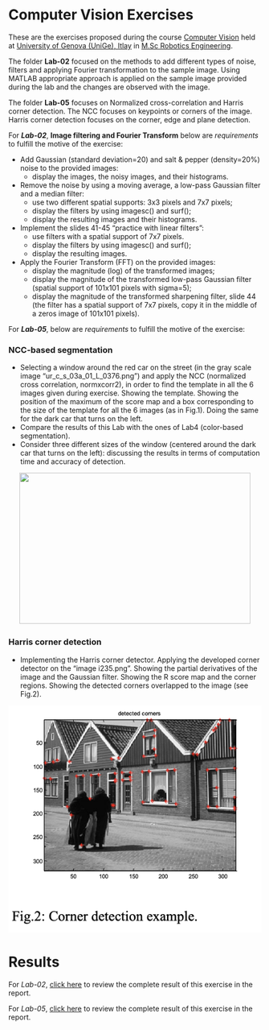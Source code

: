 # Computer Vision Exercises 

These are the exercises proposed during the course [Computer Vision](https://corsi.unige.it/en/off.f/2022/ins/60227?codcla=10635) held at [University of Genova (UniGe), Itlay](https://unige.it/en) in [M.Sc Robotics Engineering](https://corsi.unige.it/en/corsi/10635).  

The folder **Lab-02** focused on the methods to add different types of noise, filters and applying Fourier transformation to the sample image. Using MATLAB appropriate approach is applied on the sample image provided during the lab and the changes are observed with the image.

The folder **Lab-05** focuses on Normalized cross-correlation and Harris corner detection. The NCC focuses on keypoints or corners of the image. Harris corner detection focuses on the corner, edge and plane detection.

For ***Lab-02***, **Image filtering and Fourier Transform** below are *requirements* to fulfill the motive of the exercise:

* Add Gaussian (standard deviation=20) and salt & pepper (density=20%) noise to the provided images:
      <ul>
      <li>display the images, the noisy images, and their histograms.</li>
      </ul>
* Remove the noise by using a moving average, a low-pass Gaussian filter and a median filter:
      <ul>
      <li> use two different spatial supports: 3x3 pixels and 7x7 pixels; </li>
      <li> display the filters by using imagesc() and surf(); </li>
      <li> display the resulting images and their histograms. </li>
      </ul>
* Implement the slides 41-45 “practice with linear filters”:
      <ul>
      <li> use filters with a spatial support of 7x7 pixels.</li>
      <li> display the filters by using imagesc() and surf();</li>
      <li> display the resulting images.</li>
      </ul>
* Apply the Fourier Transform (FFT) on the provided images:
       <ul>
      <li> display the magnitude (log) of the transformed images;</li>
      <li> display the magnitude of the transformed low-pass Gaussian filter (spatial support of 101x101 pixels with sigma=5);</li>
      <li> display the magnitude of the transformed sharpening filter, slide 44 (the filter has a spatial support of 7x7 pixels, copy it in the middle of a zeros image of 101x101 pixels).</li>
      </ul>

For ***Lab-05***, below are *requirements* to fulfill the motive of the exercise:

### NCC-based segmentation

* Selecting a window around the red car on the street (in the gray scale image “ur_c_s_03a_01_L_0376.png”) and apply the NCC (normalized cross correlation, normxcorr2), in order to find the template in all the 6 images given during exercise. Showing the template. Showing the position of the maximum of the score map and a box corresponding to the size of the template for all the 6 images (as in Fig.1). Doing the same for the dark car that turns on the left.
* Compare the results of this Lab with the ones of Lab4 (color-based segmentation).
* Consider three different sizes of the window (centered around the dark car that turns on the left): discussing the results in terms of computation time and accuracy of detection.

<p align="center">
  <img width="460" height="300" src="[http://www.fillmurray.com/460/300](https://github.com/ankurkohli007/ComputerVisionExercises/blob/cf17bcb55aaf072ccd8c803633fb4105e4ceed69/image2.png)">
</p>

### Harris corner detection

* Implementing the Harris corner detector. Applying the developed corner detector on the “image i235.png”. Showing the partial derivatives of the image and the Gaussian filter. Showing the R score map and the corner regions. Showing the detected corners overlapped to the image (see Fig.2). 

![alt text](image2.png)

# Results

For *Lab-02*, [click here](KOHLI_lab02/VATS_KOHLI_LAB02_REPORT.pdf) to review the complete result of this exercise in the report.

For *Lab-05*, [click here](KOHLI_Lab05/Report_Kohli_Vats_lab05.pdf) to review the complete result of this exercise in the report.




